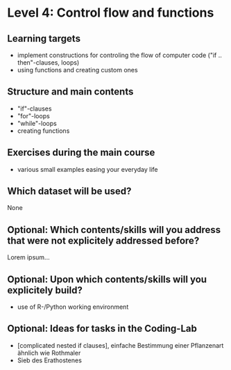# Level 4: Control flow and functions

## Learning targets

- implement constructions for controling the flow of computer code ("if .. then"-clauses, loops)
- using functions and creating custom ones

## Structure and main contents

- "if"-clauses
- "for"-loops
- "while"-loops
- creating functions

## Exercises during the main course

- various small examples easing your everyday life

## Which dataset will be used?

None


## Optional: Which contents/skills will you address that were not explicitely addressed before?

Lorem ipsum...


## Optional: Upon which contents/skills will you explicitely build?

- use of R-/Python working environment


## Optional: Ideas for tasks in the Coding-Lab

- [complicated nested if clauses], einfache Bestimmung einer Pflanzenart ähnlich wie Rothmaler
- Sieb des Erathostenes

